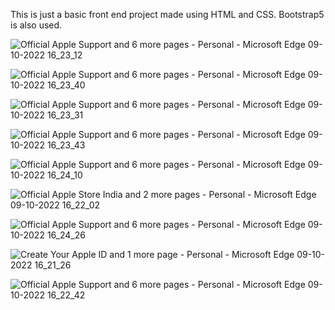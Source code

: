 This is just a basic front end project made using HTML and CSS.
Bootstrap5 is also used.

![Official Apple Support and 6 more pages - Personal - Microsoft​ Edge 09-10-2022 16_23_12](https://github.com/Swapnil-Sharma-9210/APPLE-WEBSITE-CLONE-HTML-CSS/assets/173141373/539f8707-3a89-4238-8c46-abed3d09435f)

![Official Apple Support and 6 more pages - Personal - Microsoft​ Edge 09-10-2022 16_23_40](https://github.com/Swapnil-Sharma-9210/APPLE-WEBSITE-CLONE-HTML-CSS/assets/173141373/254dc5ad-a0cb-469d-aa66-79a3839bdc17)

![Official Apple Support and 6 more pages - Personal - Microsoft​ Edge 09-10-2022 16_23_31](https://github.com/Swapnil-Sharma-9210/APPLE-WEBSITE-CLONE-HTML-CSS/assets/173141373/51b8ec8c-12e5-4187-99a9-e97b00649080)

![Official Apple Support and 6 more pages - Personal - Microsoft​ Edge 09-10-2022 16_23_43](https://github.com/Swapnil-Sharma-9210/APPLE-WEBSITE-CLONE-HTML-CSS/assets/173141373/352d1e49-fc4c-4151-91a1-dae1ccfe9b45)

![Official Apple Support and 6 more pages - Personal - Microsoft​ Edge 09-10-2022 16_24_10](https://github.com/Swapnil-Sharma-9210/APPLE-WEBSITE-CLONE-HTML-CSS/assets/173141373/1e39aef8-1761-4ba6-ac0d-2b6a88ae2ebe)

![Official Apple Store India and 2 more pages - Personal - Microsoft​ Edge 09-10-2022 16_22_02](https://github.com/Swapnil-Sharma-9210/APPLE-WEBSITE-CLONE-HTML-CSS/assets/173141373/60391c56-c07c-4a83-b88e-b9c2048c81e6)

![Official Apple Support and 6 more pages - Personal - Microsoft​ Edge 09-10-2022 16_24_26](https://github.com/Swapnil-Sharma-9210/APPLE-WEBSITE-CLONE-HTML-CSS/assets/173141373/b0423362-ebe2-43ec-8a3a-e81b100b3959)

![Create Your Apple ID and 1 more page - Personal - Microsoft​ Edge 09-10-2022 16_21_26](https://github.com/Swapnil-Sharma-9210/APPLE-WEBSITE-CLONE-HTML-CSS/assets/173141373/3a9b8f22-2048-426e-9ae2-b03ef75e43f3)

![Official Apple Support and 6 more pages - Personal - Microsoft​ Edge 09-10-2022 16_22_42](https://github.com/Swapnil-Sharma-9210/APPLE-WEBSITE-CLONE-HTML-CSS/assets/173141373/663cf839-def2-4297-a0fa-fa794712c9bf)
